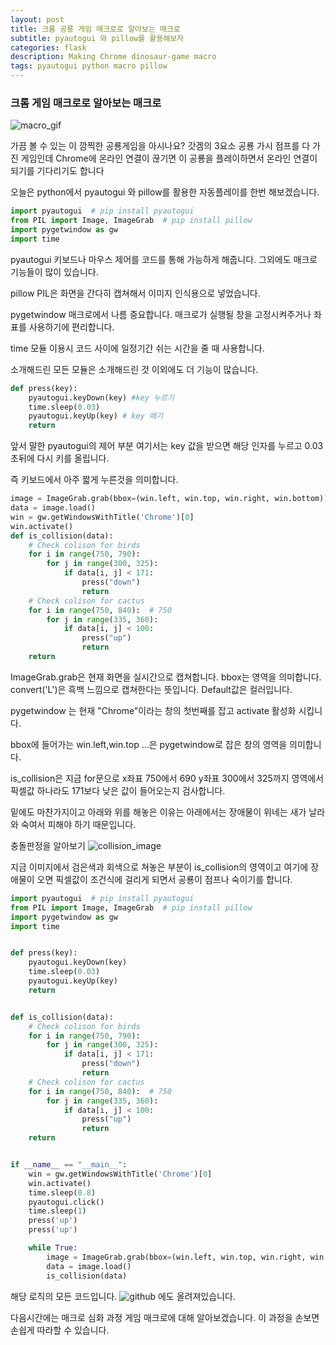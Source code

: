 ```yaml
---
layout: post
title: 크롬 공룡 게임 매크로로 알아보는 매크로
subtitle: pyautogui 와 pillow를 활용해보자
categories: flask
description: Making Chrome dinosaur-game macro
tags: pyautogui python macro pillow
---
```


### 크롬 게임 매크로로 알아보는 매크로
![macro_gif](https://elliethe.sirv.com/Images/Dinosaur.gif)

가끔 볼 수 있는 이 깜찍한 공룡게임을 아시나요? 갓겜의 3요소 공룡 가시 점프를 다 가진 게임인데 Chrome에 온라인 연결이 끊기면 이 공룡을 플레이하면서 온라인 연결이 되기를 기다리기도 합니다

오늘은 python에서 pyautogui 와 pillow를 활용한 자동플레이를 한번 해보겠습니다.

```python
import pyautogui  # pip install pyautogui
from PIL import Image, ImageGrab  # pip install pillow
import pygetwindow as gw
import time
```
pyautogui 키보드나 마우스 제어를 코드를 통해 가능하게 해줍니다. 그외에도 매크로 기능들이 많이 있습니다.

pillow PIL은 화면을 간다히 캡쳐해서 이미지 인식용으로 넣었습니다.

pygetwindow 매크로에서 나름 중요합니다. 매크로가 실행될 창을 고정시켜주거나 좌표를 사용하기에 편리합니다.

time 모듈 이용시 코드 사이에 일정기간 쉬는 시간을 줄 때 사용합니다.

소개해드린 모든 모듈은 소개해드린 것 이외에도 더 기능이 많습니다.

```python
def press(key):
    pyautogui.keyDown(key) #key 누르기
    time.sleep(0.03)
    pyautogui.keyUp(key) # key 떼기
    return
```
앞서 말한 pyautogui의 제어 부분 여기서는 key 값을 받으면 해당 인자를 누르고 0.03초뒤에 다시 키를 올립니다.

즉 키보드에서 아주 짧게 누른것을 의미합니다.

```python
image = ImageGrab.grab(bbox=(win.left, win.top, win.right, win.bottom)).convert('L')
data = image.load()
win = gw.getWindowsWithTitle('Chrome')[0]
win.activate()
def is_collision(data):
    # Check colison for birds
    for i in range(750, 790):
        for j in range(300, 325):
            if data[i, j] < 171:
                press("down")
                return
    # Check colison for cactus
    for i in range(750, 840):  # 750
        for j in range(335, 360):
            if data[i, j] < 100:
                press("up")
                return
    return
```
ImageGrab.grab은 현재 화면을 실시간으로 캡쳐합니다. bbox는 영역을 의미합니다. convert('L')은 흑백 느낌으로 캡쳐한다는 뜻입니다. Default값은 컬러입니다.

pygetwindow 는 현재 "Chrome"이라는 창의 첫번째를 잡고 activate 활성화 시킵니다.

bbox에 들어가는 win.left,win.top ...은 pygetwindow로 잡은 창의 영역을 의미합니다.

is_collision은 지금 for문으로 x좌표 750에서 690 y좌표 300에서 325까지 영역에서 픽셀값 하나라도 171보다 낮은 값이 들어오는지 검사합니다.

밑에도 마찬가지이고 아래와 위를 해놓은 이유는 아래에서는 장애물이 위네는 새가 날라와 숙여서 피해야 하기 때문입니다.



충돌판정을 알아보기
![collision_image](https://elliethe.sirv.com/Images/dinosour1.png)

지금 이미지에서 검은색과 회색으로 쳐놓은 부분이 is_collision의 영역이고 여기에 장애물이 오면 픽셀값이 조건식에 걸리게 되면서 공룡이 점프나 숙이기를 합니다.

```python
import pyautogui  # pip install pyautogui
from PIL import Image, ImageGrab  # pip install pillow
import pygetwindow as gw
import time


def press(key):
    pyautogui.keyDown(key)
    time.sleep(0.03)
    pyautogui.keyUp(key)
    return


def is_collision(data):
    # Check colison for birds
    for i in range(750, 790):
        for j in range(300, 325):
            if data[i, j] < 171:
                press("down")
                return
    # Check colison for cactus
    for i in range(750, 840):  # 750
        for j in range(335, 360):
            if data[i, j] < 100:
                press("up")
                return
    return


if __name__ == "__main__":
    win = gw.getWindowsWithTitle('Chrome')[0]
    win.activate()
    time.sleep(0.8)
    pyautogui.click()
    time.sleep(1)
    press('up')
    press('up')

    while True:
        image = ImageGrab.grab(bbox=(win.left, win.top, win.right, win.bottom)).convert('L')
        data = image.load()
        is_collision(data)
```
해당 로직의 모든 코드입니다. ![github]() 에도 올려져있습니다.

다음시간에는 매크로 심화 과정 게임 매크로에 대해 알아보겠습니다. 이 과정을 손보면 손쉽게 따라할 수 있습니다.